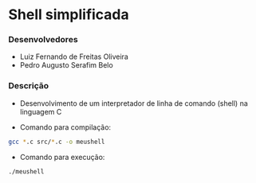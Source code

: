 # Shell simplificada

### Desenvolvedores
- Luiz Fernando de Freitas Oliveira
- Pedro Augusto Serafim Belo

### Descrição
- Desenvolvimento de um interpretador de linha de comando (shell) na linguagem C

- Comando para compilação:
```bash
gcc *.c src/*.c -o meushell
```

- Comando para execução:
```bash
./meushell
```